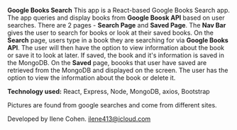 **Google Books Search**
This app is a React-based Google Books Search app. 
The app queries and display books from **Google Boosk API** based on user searches.
There are 2 pages - **Search Page** and **Saved Page**.
The **Nav Bar** gives the user to search for books or look at their saved books.
On the **Search** page, users type in a book they are searching for via **Google Books API**. The user will then have the option to view information about the book or save it to look at later.  If saved, the book and it's information is saved in the MongoDB.
On the **Saved** page, boooks that user have saved are retrieved from the MongoDB and displayed on the screen. The user has the option to view the information about the book or delete it.

**Technology used:** React, Express, Node, MongoDB, axios, Bootstrap

Pictures are found from google searches and come from different sites.

Developed by Ilene Cohen.
ilene413@icloud.com 
